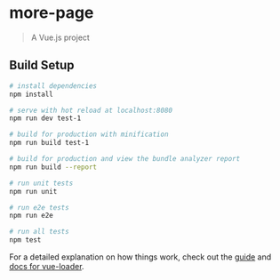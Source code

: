 # more-page

> A Vue.js project

## Build Setup

``` bash
# install dependencies
npm install

# serve with hot reload at localhost:8080
npm run dev test-1

# build for production with minification
npm run build test-1

# build for production and view the bundle analyzer report
npm run build --report

# run unit tests
npm run unit

# run e2e tests
npm run e2e

# run all tests
npm test
```

For a detailed explanation on how things work, check out the [guide](http://vuejs-templates.github.io/webpack/) and [docs for vue-loader](http://vuejs.github.io/vue-loader).
